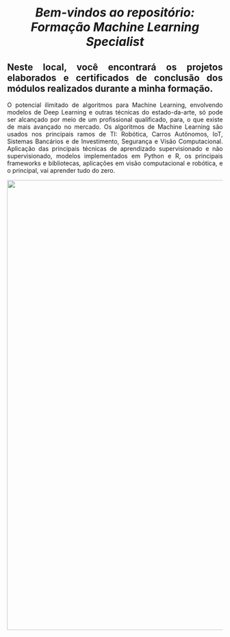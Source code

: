 <span align="center">

#  *Bem-vindos ao repositório: Formação Machine Learning Specialist*

</span>

<span align="justify">

## Neste local, você encontrará os projetos elaborados e certificados de conclusão dos módulos realizados durante a minha formação.

O potencial ilimitado de algoritmos para Machine Learning, envolvendo modelos de Deep Learning e outras técnicas do estado-da-arte, só pode ser alcançado por meio de um profissional qualificado, para, o que existe de mais avançado no mercado.
Os algoritmos de Machine Learning são usados nos principais ramos de TI: Robótica, Carros Autônomos, IoT, Sistemas Bancários e de Investimento, Segurança e Visão Computacional. 
Aplicação das principais técnicas de aprendizado supervisionado e não supervisionado, modelos implementados em Python e R, os principais frameworks e bibliotecas, aplicações em visão computacional e robótica, e o principal, vai aprender tudo do zero.

</span>

<div align="center">
<img src="https://user-images.githubusercontent.com/111321791/208241599-da61e068-b167-4eb4-a33e-5cec8dff1999.PNG" width="1050px" />
</div>
